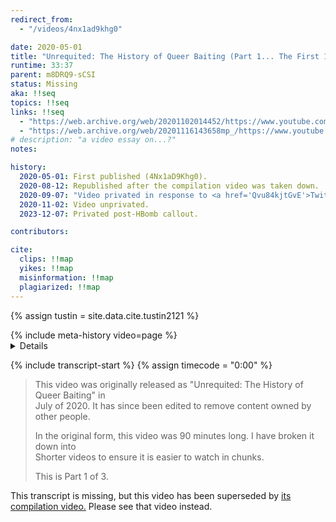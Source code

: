 ```yaml
---
redirect_from:
  - "/videos/4nx1ad9khg0"

date: 2020-05-01
title: "Unrequited: The History of Queer Baiting (Part 1... The First 100 Years)"
runtime: 33:37
parent: m8DRQ9-sCSI
status: Missing
aka: !!seq
topics: !!seq
links: !!seq
  - "https://web.archive.org/web/20201102014452/https://www.youtube.com/watch?v=4Nx1aD9Khg0&feature=youtu.be"
  - "https://web.archive.org/web/20201116143658mp_/https://www.youtube.com/watch?v=4Nx1aD9Khg0"
# description: "a video essay on...?"
notes:

history:
  2020-05-01: First published (4Nx1aD9Khg0).
  2020-08-12: Republished after the compilation video was taken down.
  2020-09-07: "Video privated in response to <a href='Qvu84kjtGvE'>Twitter critic</a>."
  2020-11-02: Video unprivated.
  2023-12-07: Privated post-HBomb callout.

contributors:

cite:
  clips: !!map
  yikes: !!map
  misinformation: !!map
  plagiarized: !!map
---
```

{% assign tustin = site.data.cite.tustin2121 %}

<compare>
{% include meta-history video=page %}
<credits class="desc">
<details {% include description-version for="2020-05-01" %}>

Part 1 of a video essay exploring the history of queer coding, queer baiting and, basically, the history of gay representation in Hollywood.

Patreon: [link]

Twitter: [handle]

“I’m Coming Out” performed by Jack Ryan ([https://music.apple.com/us/album/wherever-together-single/1368620446](https://www.youtube.com/watch?v=6S5Hvm59dl8))

A very special thanks to Vito Russo and the producers of "The Celluloid Closet", without whom the first part of this video would have been pretty much impossible. 


This video contains copyrighted material. The use of which has not always been specifically authorized by the copyright owner. I am making this material available in my efforts to further bring to light the history of LGBTQ+ representation in film and television. I believe this constitutes a fair use of any such copyrighted material as provided for in section 107 of the US Copyright Law.

</details>
</credits>
</compare>

{% include transcript-start %}
{% assign timecode = "0:00" %}

<compare>
<credits header="Title card:" {% include timecode %}>

> This video was originally released as "Unrequited: The History of Queer Baiting" in  
> July of 2020. It has since been edited to remove content owned by other people.  
> 
> In the original form, this video was 90 minutes long. I have broken it down into  
> Shorter videos to ensure it is easier to watch in chunks.
>
> This is Part 1 of 3.

</credits>
</compare>

<div class="notice-banner">This transcript is missing, but this video has been superseded by <a href="{{ page.parent }}">its compilation video.<i class="fa-solid fa-arrow-turn-up"></i></a> Please see that video instead.</div>
